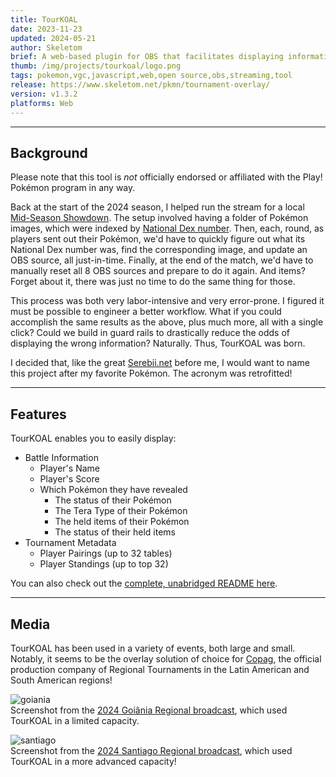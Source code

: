 ```yaml
---
title: TourKOAL
date: 2023-11-23
updated: 2024-05-21
author: Skeletom
brief: A web-based plugin for OBS that facilitates displaying information such as team composition, individual Pokémon status, player standings, and more, all with only a few clicks!
thumb: /img/projects/tourkoal/logo.png
tags: pokemon,vgc,javascript,web,open source,obs,streaming,tool
release: https://www.skeletom.net/pkmn/tournament-overlay/
version: v1.3.2
platforms: Web
---
```


---

## Background

<span class="translucent">Please note that this tool is *not* officially endorsed or affiliated with the Play! Pokémon program in any way.<span>

Back at the start of the 2024 season, I helped run the stream for a local [Mid-Season Showdown](https://www.pokemon.com/us/play-pokemon/pokemon-events/pokemon-tournaments/midseason-showdown). The setup involved having a folder of Pokémon images, which were indexed by [National Dex number](https://www.serebii.net/pokemon/nationalpokedex.shtml). Then, each, round, as players sent out their Pokémon, we'd have to quickly figure out what its National Dex number was, find the corresponding image, and update an OBS source, all just-in-time. Finally, at the end of the match, we'd have to manually reset all 8 OBS sources and prepare to do it again. And items? Forget about it, there was just no time to do the same thing for those.

This process was both very labor-intensive and very error-prone. I figured it must be possible to engineer a better workflow. What if you could accomplish the same results as the above, plus much more, all with a single click? Could we build in guard rails to drastically reduce the odds of displaying the wrong information? Naturally. Thus, TourKOAL was born.

I decided that, like the great [Serebii.net](https://www.serebii.net/) before me, I would want to name this project after my favorite Pokémon. The acronym was retrofitted!

---

## Features

TourKOAL enables you to easily display:

- Battle Information
    - Player's Name
    - Player's Score
    - Which Pokémon they have revealed
        - The status of their Pokémon
        - The Tera Type of their Pokémon
        - The held items of their Pokémon
        - The status of their held items
- Tournament Metadata
    - Player Pairings (up to 32 tables)
    - Player Standings (up to top 32)

You can also check out the [complete, unabridged README here](https://github.com/FomTarro/pkmn-tournament-overlay-tool).

---

## Media

TourKOAL has been used in a variety of events, both large and small. Notably, it seems to be the overlay solution of choice for [Copag](https://copag.com.br/pokemon), the official production company of Regional Tournaments in the Latin American and South American regions!


![goiania](/img/projects/tourkoal/goiania_1.png)
<br>
<span class="font-tiny italic translucent caption">Screenshot from the [2024 Goiânia Regional broadcast](https://www.twitch.tv/collections/es2OOr81uxfCKA), which used TourKOAL in a limited capacity.</span>

![santiago](/img/projects/tourkoal/santiago_1.png)
<br>
<span class="font-tiny italic translucent caption">Screenshot from the [2024 Santiago Regional broadcast](https://victoryroadvgc.com/2024-santiago/), which used TourKOAL in a more advanced capacity!</span>
